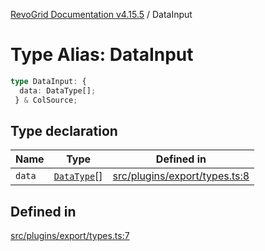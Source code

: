 [RevoGrid Documentation v4.15.5](README.md) / DataInput

# Type Alias: DataInput

```ts
type DataInput: {
  data: DataType[];
 } & ColSource;
```

## Type declaration

| Name | Type | Defined in |
| ------ | ------ | ------ |
| `data` | [`DataType`](TypeAlias.DataType.md)[] | [src/plugins/export/types.ts:8](https://github.com/revolist/revogrid/blob/e4de5901d3a858ae9e9a420f27ffcd2a33073a79/src/plugins/export/types.ts#L8) |

## Defined in

[src/plugins/export/types.ts:7](https://github.com/revolist/revogrid/blob/e4de5901d3a858ae9e9a420f27ffcd2a33073a79/src/plugins/export/types.ts#L7)
